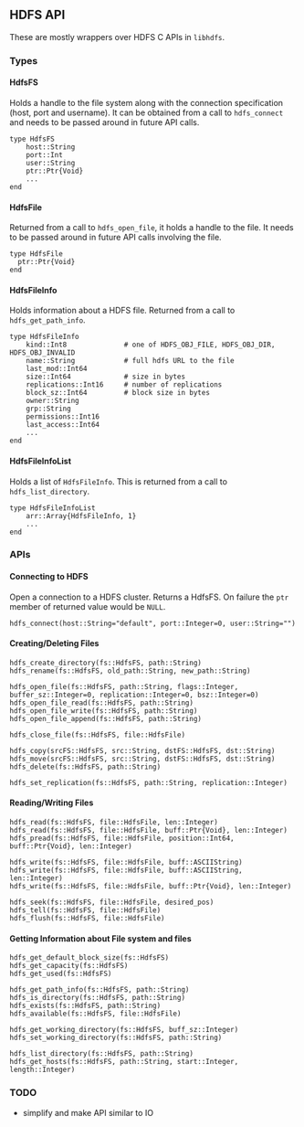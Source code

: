 ## HDFS API

These are mostly wrappers over HDFS C APIs in `libhdfs`.

### Types

#### HdfsFS
Holds a handle to the file system along with the connection specification (host, port and username). It can be obtained from a call to `hdfs_connect` and needs to be passed around in future API calls.
````
type HdfsFS
    host::String 
    port::Int
    user::String
    ptr::Ptr{Void}
    ...
end
````

#### HdfsFile
Returned from a call to `hdfs_open_file`, it holds a handle to the file. It needs to be passed around in future API calls involving the file.
````
type HdfsFile
  ptr::Ptr{Void}
end
````

#### HdfsFileInfo
Holds information about a HDFS file. Returned from a call to `hdfs_get_path_info`.
````
type HdfsFileInfo
    kind::Int8              # one of HDFS_OBJ_FILE, HDFS_OBJ_DIR, HDFS_OBJ_INVALID
    name::String            # full hdfs URL to the file
    last_mod::Int64
    size::Int64             # size in bytes
    replications::Int16     # number of replications
    block_sz::Int64         # block size in bytes
    owner::String
    grp::String
    permissions::Int16
    last_access::Int64
    ...
end
````

#### HdfsFileInfoList
Holds a list of `HdfsFileInfo`. This is returned from a call to `hdfs_list_directory`.
````
type HdfsFileInfoList
    arr::Array{HdfsFileInfo, 1}
    ...
end
````

### APIs

#### Connecting to HDFS
Open a connection to a HDFS cluster. Returns a HdfsFS.
On failure the `ptr` member of returned value would be `NULL`.
````
hdfs_connect(host::String="default", port::Integer=0, user::String="")
````

#### Creating/Deleting Files
````
hdfs_create_directory(fs::HdfsFS, path::String)
hdfs_rename(fs::HdfsFS, old_path::String, new_path::String)

hdfs_open_file(fs::HdfsFS, path::String, flags::Integer, buffer_sz::Integer=0, replication::Integer=0, bsz::Integer=0)
hdfs_open_file_read(fs::HdfsFS, path::String)
hdfs_open_file_write(fs::HdfsFS, path::String)
hdfs_open_file_append(fs::HdfsFS, path::String)

hdfs_close_file(fs::HdfsFS, file::HdfsFile)

hdfs_copy(srcFS::HdfsFS, src::String, dstFS::HdfsFS, dst::String)
hdfs_move(srcFS::HdfsFS, src::String, dstFS::HdfsFS, dst::String)
hdfs_delete(fs::HdfsFS, path::String)

hdfs_set_replication(fs::HdfsFS, path::String, replication::Integer)
````

#### Reading/Writing Files
````
hdfs_read(fs::HdfsFS, file::HdfsFile, len::Integer)
hdfs_read(fs::HdfsFS, file::HdfsFile, buff::Ptr{Void}, len::Integer)
hdfs_pread(fs::HdfsFS, file::HdfsFile, position::Int64, buff::Ptr{Void}, len::Integer)

hdfs_write(fs::HdfsFS, file::HdfsFile, buff::ASCIIString)
hdfs_write(fs::HdfsFS, file::HdfsFile, buff::ASCIIString, len::Integer)
hdfs_write(fs::HdfsFS, file::HdfsFile, buff::Ptr{Void}, len::Integer)

hdfs_seek(fs::HdfsFS, file::HdfsFile, desired_pos) 
hdfs_tell(fs::HdfsFS, file::HdfsFile) 
hdfs_flush(fs::HdfsFS, file::HdfsFile)
````

#### Getting Information about File system and files
````
hdfs_get_default_block_size(fs::HdfsFS)
hdfs_get_capacity(fs::HdfsFS)
hdfs_get_used(fs::HdfsFS)

hdfs_get_path_info(fs::HdfsFS, path::String)
hdfs_is_directory(fs::HdfsFS, path::String)
hdfs_exists(fs::HdfsFS, path::String)
hdfs_available(fs::HdfsFS, file::HdfsFile)

hdfs_get_working_directory(fs::HdfsFS, buff_sz::Integer)
hdfs_set_working_directory(fs::HdfsFS, path::String)

hdfs_list_directory(fs::HdfsFS, path::String)
hdfs_get_hosts(fs::HdfsFS, path::String, start::Integer, length::Integer)
````

### TODO
- simplify and make API similar to IO 

